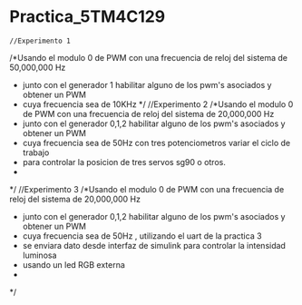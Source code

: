 # Practica_5TM4C129
    //Experimento 1
/*Usando el modulo 0 de PWM con una frecuencia de reloj del sistema de 50,000,000 Hz
 * junto con el generador 1  habilitar alguno de los pwm's asociados y obtener un PWM
 * cuya frecuencia sea de 10KHz
 */
//Experimento 2
/*Usando el modulo 0 de PWM con una frecuencia de reloj del sistema de 20,000,000 Hz
 * junto con el generador 0,1,2  habilitar alguno de los pwm's asociados y obtener un PWM
 * cuya frecuencia sea de 50Hz con tres potenciometros variar el ciclo de trabajo
 * para controlar la posicion de tres servos sg90 o otros.
 *
 */
//Experimento 3
/*Usando el modulo 0 de PWM con una frecuencia de reloj del sistema de 20,000,000 Hz
 * junto con el generador 0,1,2  habilitar alguno de los pwm's asociados y obtener un PWM
 * cuya frecuencia sea de 50Hz , utilizando el uart de la practica 3
 * se enviara dato desde interfaz de simulink para controlar la intensidad luminosa 
 * usando un led RGB externa 
 *
 */         

